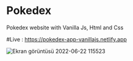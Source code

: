 # Pokedex
 Pokedex website with Vanilla Js, Html and Css

#Live : https://pokedex-app-vanillajs.netlify.app

![Ekran görüntüsü 2022-06-22 115523](https://user-images.githubusercontent.com/72731296/174987876-fa253ad8-2bf5-4717-963d-e842a8e537e1.png)
